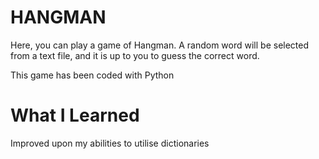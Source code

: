 # HANGMAN

Here, you can play a game of Hangman. A random word will be selected from a text file, and it is up to you to guess the correct word. 

This game has been coded with Python

# What I Learned

Improved upon my abilities to utilise dictionaries
